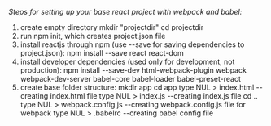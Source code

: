*Steps for setting up your base react project with webpack and babel:*

1. create empty directory
    mkdir "projectdir"
    cd projectdir
2. run npm init, which creates project.json file
3. install reactjs through npm (use --save for saving dependencies to project.json):
    npm install --save react react-dom
4. install developer dependencies (used only for development, not production):
    npm install --save-dev html-webpack-plugin webpack webpack-dev-server babel-core babel-loader babel-preset-react
5. create base folder structure:
    mkdir app
    cd app
    type NUL > index.html --creating index.html file
    type NUL > index.js --creating index.js file
    cd ..
    type NUL > webpack.config.js --creating webpack.config.js file for webpack
    type NUL > .babelrc --creating babel config file
